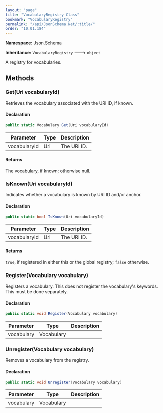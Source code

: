 ```yaml
---
layout: "page"
title: "VocabularyRegistry Class"
bookmark: "VocabularyRegistry"
permalink: "/api/JsonSchema.Net/:title/"
order: "10.01.184"
---
```

**Namespace:** Json.Schema

**Inheritance:**
`VocabularyRegistry`
 🡒 
`object`

A registry for vocabularies.

## Methods

### Get(Uri vocabularyId)

Retrieves the vocabulary associated with the URI ID, if known.

#### Declaration

```c#
public static Vocabulary Get(Uri vocabularyId)
```

| Parameter | Type | Description |
|---|---|---|
| vocabularyId | Uri | The URI ID. |


#### Returns

The vocabulary, if known; otherwise null.

### IsKnown(Uri vocabularyId)

Indicates whether a vocabulary is known by URI ID and/or anchor.

#### Declaration

```c#
public static bool IsKnown(Uri vocabularyId)
```

| Parameter | Type | Description |
|---|---|---|
| vocabularyId | Uri | The URI ID. |


#### Returns

`true`, if registered in either this or the global registry;
`false` otherwise.

### Register(Vocabulary vocabulary)

Registers a vocabulary.  This does not register the vocabulary's
keywords.  This must be done separately.

#### Declaration

```c#
public static void Register(Vocabulary vocabulary)
```

| Parameter | Type | Description |
|---|---|---|
| vocabulary | Vocabulary |  |


### Unregister(Vocabulary vocabulary)

Removes a vocabulary from the registry.

#### Declaration

```c#
public static void Unregister(Vocabulary vocabulary)
```

| Parameter | Type | Description |
|---|---|---|
| vocabulary | Vocabulary |  |


